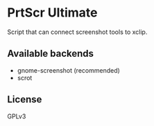# PrtScr Ultimate

Script that can connect screenshot tools to xclip.

## Available backends

- gnome-screenshot (recommended)
- scrot

## License

GPLv3